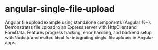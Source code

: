 # angular-single-file-upload
Angular file upload example using standalone components (Angular 16+). Demonstrates file upload to an Express server with HttpClient and FormData. Features progress tracking, error handling, and backend setup with Node.js and multer. Ideal for integrating single-file uploads in Angular apps.
